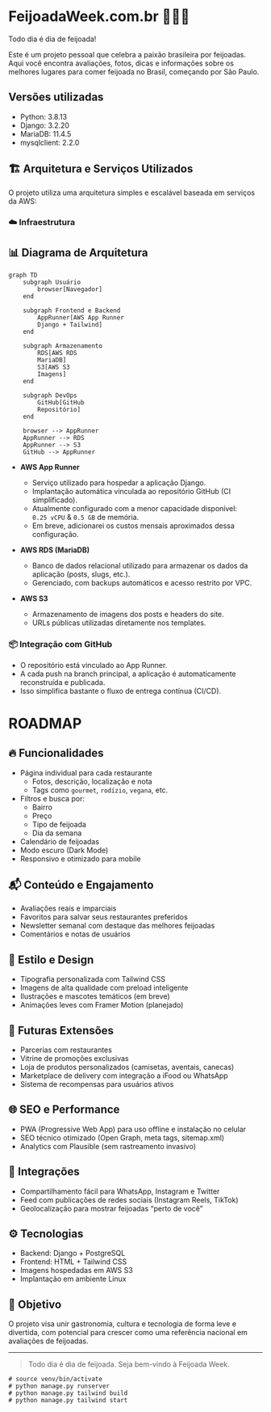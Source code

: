 # FeijoadaWeek.com.br 🫘🇧🇷

Todo dia é dia de feijoada!

Este é um projeto pessoal que celebra a paixão brasileira por feijoadas. Aqui você encontra avaliações, fotos, dicas e informações sobre os melhores lugares para comer feijoada no Brasil, começando por São Paulo.

## Versões utilizadas

- Python: 3.8.13
- Django: 3.2.20
- MariaDB: 11.4.5
- mysqlclient: 2.2.0

## 🏗️ Arquitetura e Serviços Utilizados

O projeto utiliza uma arquitetura simples e escalável baseada em serviços da AWS:

### ☁️ Infraestrutura

## 📊 Diagrama de Arquitetura

```mermaid
graph TD
    subgraph Usuário
        browser[Navegador]
    end

    subgraph Frontend e Backend
        AppRunner[AWS App Runner
        Django + Tailwind]
    end

    subgraph Armazenamento
        RDS[AWS RDS
        MariaDB]
        S3[AWS S3
        Imagens]
    end

    subgraph DevOps
        GitHub[GitHub
        Repositório]
    end

    browser --> AppRunner
    AppRunner --> RDS
    AppRunner --> S3
    GitHub --> AppRunner
```

- **AWS App Runner**
  - Serviço utilizado para hospedar a aplicação Django.
  - Implantação automática vinculada ao repositório GitHub (CI simplificado).
  - Atualmente configurado com a menor capacidade disponível:  
    `0.25 vCPU` & `0.5 GB` de memória.
  - Em breve, adicionarei os custos mensais aproximados dessa configuração.

- **AWS RDS (MariaDB)**
  - Banco de dados relacional utilizado para armazenar os dados da aplicação (posts, slugs, etc.).
  - Gerenciado, com backups automáticos e acesso restrito por VPC.

- **AWS S3**
  - Armazenamento de imagens dos posts e headers do site.
  - URLs públicas utilizadas diretamente nos templates.

### 📦 Integração com GitHub

- O repositório está vinculado ao App Runner.
- A cada push na branch principal, a aplicação é automaticamente reconstruída e publicada.
- Isso simplifica bastante o fluxo de entrega contínua (CI/CD).


# ROADMAP

## 🔥 Funcionalidades

- Página individual para cada restaurante
  - Fotos, descrição, localização e nota
  - Tags como `gourmet`, `rodízio`, `vegana`, etc.
- Filtros e busca por:
  - Bairro
  - Preço
  - Tipo de feijoada
  - Dia da semana
- Calendário de feijoadas
- Modo escuro (Dark Mode)
- Responsivo e otimizado para mobile

## 📬 Conteúdo e Engajamento

- Avaliações reais e imparciais
- Favoritos para salvar seus restaurantes preferidos
- Newsletter semanal com destaque das melhores feijoadas
- Comentários e notas de usuários

## 🎨 Estilo e Design

- Tipografia personalizada com Tailwind CSS
- Imagens de alta qualidade com preload inteligente
- Ilustrações e mascotes temáticos (em breve)
- Animações leves com Framer Motion (planejado)

## 💼 Futuras Extensões

- Parcerias com restaurantes
- Vitrine de promoções exclusivas
- Loja de produtos personalizados (camisetas, aventais, canecas)
- Marketplace de delivery com integração a iFood ou WhatsApp
- Sistema de recompensas para usuários ativos

## 🌐 SEO e Performance

- PWA (Progressive Web App) para uso offline e instalação no celular
- SEO técnico otimizado (Open Graph, meta tags, sitemap.xml)
- Analytics com Plausible (sem rastreamento invasivo)

## 📲 Integrações

- Compartilhamento fácil para WhatsApp, Instagram e Twitter
- Feed com publicações de redes sociais (Instagram Reels, TikTok)
- Geolocalização para mostrar feijoadas “perto de você”

## ⚙️ Tecnologias

- Backend: Django + PostgreSQL
- Frontend: HTML + Tailwind CSS
- Imagens hospedadas em AWS S3
- Implantação em ambiente Linux

## 📌 Objetivo

O projeto visa unir gastronomia, cultura e tecnologia de forma leve e divertida, com potencial para crescer como uma referência nacional em avaliações de feijoadas.

---

> Todo dia é dia de feijoada. Seja bem-vindo à Feijoada Week.
```
# source venv/bin/activate
# python manage.py runserver
# python manage.py tailwind build
# python manage.py tailwind start
```